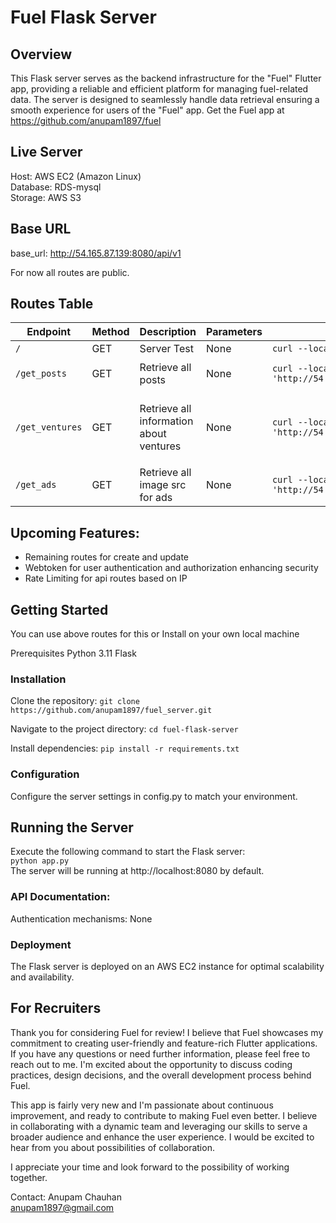 # Fuel Flask Server

## Overview

This Flask server serves as the backend infrastructure for the "Fuel" Flutter app, providing a reliable and efficient platform for managing fuel-related data. The server is designed to seamlessly handle data retrieval ensuring a smooth experience for users of the "Fuel" app.
Get the Fuel app at https://github.com/anupam1897/fuel

## Live Server

Host: AWS EC2 (Amazon Linux) \
 Database: RDS-mysql \
 Storage: AWS S3

## Base URL

base_url: http://54.165.87.139:8080/api/v1 

For now all routes are public.

## Routes Table

| Endpoint        | Method | Description                             | Parameters | Example Request                                                   | Example Response                                                                                                                                                                                                                                                                                                                                                                                                                                                                                                                                                                                                                                                                                                                                                                                                                      |
| --------------- | ------ | --------------------------------------- | ---------- | ----------------------------------------------------------------- | ------------------------------------------------------------------------------------------------------------------------------------------------------------------------------------------------------------------------------------------------------------------------------------------------------------------------------------------------------------------------------------------------------------------------------------------------------------------------------------------------------------------------------------------------------------------------------------------------------------------------------------------------------------------------------------------------------------------------------------------------------------------------------------------------------------------------------------- |
| `/`             | GET    | Server Test                             | None       | `curl --location 'http://54.165.87.139:8080/'`                    | `server up and running`                                                                                                                                                                                                                                                                                                                                                                                                                                                                                                                                                                                                                                                                                                                                                                                                               |
| `/get_posts`    | GET    | Retrieve all posts                      | None       | `curl --location 'http://54.165.87.139:8080/api/v1/get_posts'`    | `[{"caption":"Exploring beautiful landscapes!","createdAt":"Wed, 24 Jan 2024 17:35:46 GMT","likes":"99862","postImage":null,"post_id":2,"profilePicture":"https://fuel-bucket-001.s3.ap-south-1.amazonaws.com/avatars/24998e20-06ec-43bc-b81a-d01a3864938e.jpg","username":"user123","views":"3126174"}, // Additional entries... ]`                                                                                                                                                                                                                                                                                                                                                                                                                                                                                                  |
| `/get_ventures` | GET    | Retrieve all information about ventures | None       | `curl --location 'http://54.165.87.139:8080/api/v1/get_ventures'` | `[{"description":"Apple Inc. is a multinational technology company renowned for its innovative consumer electronics, software, and services. Widely recognized for iconic products like the iPhone, iPad, and Mac, Apple has consistently set industry standards in design, user experience, and technological advancements","employeeCount":7548,"founder_name":"Steve Jobs","fundingRounds":"None","fundingStatus":"Well Funded","incorporationDate":null,"incorporationType":"Incoporated","industryCategory":"fintech","investor":"Sequoia","location":"Cupertino, LA","logo_icon_src":"https://fuel-bucket-001.s3.ap-south-1.amazonaws.com/company-logos/00d9360a-761f-47a4-9296-0650286da5dd.png","rating":"4","type":"technology","valuation":2147483647,"venture_id":1,"venture_name":"Apple"}, // Additional entries... ] }` |
| `/get_ads`      | GET    | Retrieve all image src for ads          | None       | `curl --location 'http://54.165.87.139:8080/api/v1/get_ads'`      | `[{"ad_id":1,"ad_image":"https://fuel-bucket-001.s3.ap-south-1.amazonaws.com/ads/00a7ec6c-4309-4db9-a2f1-5d365c013e72.jpg"}, // Additional entries... ] }`                                                                                                                                                                                                                                                                                                                                                                                                                                                                                                                                                                                                                                                                            |

## Upcoming Features:

- Remaining routes for create and update
- Webtoken for user authentication and authorization enhancing security
- Rate Limiting for api routes based on IP

## Getting Started

You can use above routes for this or Install on your own local machine

Prerequisites
Python 3.11
Flask

### Installation

Clone the repository: `git clone https://github.com/anupam1897/fuel_server.git`

Navigate to the project directory:
`cd fuel-flask-server`

Install dependencies:
`pip install -r requirements.txt `

### Configuration

Configure the server settings in config.py to match your environment.

## Running the Server

Execute the following command to start the Flask server: \
`python app.py` \
The server will be running at http://localhost:8080 by default.

### API Documentation:

Authentication mechanisms: None

### Deployment

The Flask server is deployed on an AWS EC2 instance for optimal scalability and availability.

## For Recruiters

Thank you for considering Fuel for review! I believe that Fuel showcases my commitment to creating user-friendly and feature-rich Flutter applications. If you have any questions or need further information, please feel free to reach out to me. I'm excited about the opportunity to discuss coding practices, design decisions, and the overall development process behind Fuel.

This app is fairly very new and I'm passionate about continuous improvement, and ready to contribute to making Fuel even better. I believe in collaborating with a dynamic team and leveraging our skills to serve a broader audience and enhance the user experience. I would be excited to hear from you about possibilities of collaboration.

I appreciate your time and look forward to the possibility of working together.

Contact: Anupam Chauhan \
 anupam1897@gmail.com

